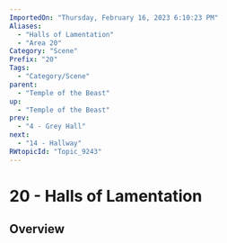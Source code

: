 ```yaml
---
ImportedOn: "Thursday, February 16, 2023 6:10:23 PM"
Aliases:
  - "Halls of Lamentation"
  - "Area 20"
Category: "Scene"
Prefix: "20"
Tags:
  - "Category/Scene"
parent:
  - "Temple of the Beast"
up:
  - "Temple of the Beast"
prev:
  - "4 - Grey Hall"
next:
  - "14 - Hallway"
RWtopicId: "Topic_9243"
---
```

# 20 - Halls of Lamentation
## Overview
